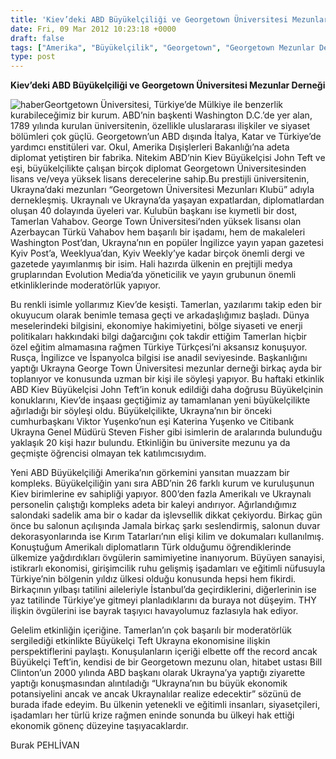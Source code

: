```yaml
---
title: 'Kiev’deki ABD Büyükelçiliği ve Georgetown Üniversitesi Mezunlar Derneği'
date: Fri, 09 Mar 2012 10:23:18 +0000
draft: false
tags: ["Amerika", "Büyükelçilik", "Georgetown", "Georgetown Mezunlar Derneği", "Kiev", "Kyiv Post", "Ukrayna Dış İlişkileri", "Uluslarası İlişkiler", "Yaşam"]
type: post
---
```













**Kiev’deki ABD Büyükelçiliği ve Georgetown Üniversitesi Mezunlar Derneği**

![haber](http://arsiv.tuid.org.ua/images/haber/geo.jpg)Geortgetown Üniversitesi, Türkiye’de Mülkiye ile benzerlik kurabileceğimiz bir kurum. ABD’nin başkenti Washington D.C.’de yer alan, 1789 yılında kurulan üniversitenin, özellikle uluslararası ilişkiler ve siyaset bölümleri çok güçlü. Georgetown’un ABD dışında İtalya, Katar ve Türkiye’de yardımcı enstitüleri var. Okul, Amerika Dışişlerleri Bakanlığı’na adeta diplomat yetiştiren bir fabrika. Nitekim ABD’nin Kiev Büyükelçisi John Teft ve eşi, büyükelçilikte çalışan birçok diplomat Georgetown Üniversitesinden lisans ve/veya yüksek lisans derecelerine sahip.Bu prestijli üniversitenin, Ukrayna’daki mezunları “Georgetown Üniversitesi Mezunları Klubü” adıyla dernekleşmiş. Ukraynalı ve Ukrayna’da yaşayan expatlardan, diplomatlardan oluşan 40 dolayında üyeleri var. Kulubün başkanı ise kıymetli bir dost, Tamerlan Vahabov. George Town Üniversitesi’nden yüksek lisansı olan Azerbaycan Türkü Vahabov hem başarılı bir işadamı, hem de makaleleri Washington Post’dan, Ukrayna’nın en popüler İngilizce yayın yapan gazetesi Kyiv Post’a, Weeklyua’dan, Kyiv Weekly’ye kadar birçok önemli dergi ve gazetede yayımlanmış bir isim. Hali hazırda ülkenin en prejtijli medya gruplarından Evolution Media’da yöneticilik ve yayın grubunun önemli etkinliklerinde moderatörlük yapıyor.

Bu renkli isimle yollarımız Kiev’de kesişti. Tamerlan, yazılarımı takip eden bir okuyucum olarak benimle temasa geçti ve arkadaşlığımız başladı. Dünya meselerindeki bilgisini, ekonomiye hakimiyetini, bölge siyaseti ve enerji politikaları hakkındaki bilgi dağarcığını çok takdir ettiğim Tamerlan hiçbir özel eğitim almamasına rağmen Türkiye Türkçesi’ni aksansız konuşuyor. Rusça, İngilizce ve İspanyolca bilgisi ise anadil seviyesinde. Başkanlığını yaptığı Ukrayna George Town Üniversitesi mezunlar derneği birkaç ayda bir toplanıyor ve konusunda uzman bir kişi ile söyleşi yapıyor. Bu haftaki etkinlik ABD Kiev Büyükelçisi John Teft’in konuk edildiği daha doğrusu Büyükelçinin konuklarını, Kiev’de inşaası geçtiğimiz ay tamamlanan yeni büyükelçilikte ağırladığı bir söyleşi oldu. Büyükelçilikte, Ukrayna’nın bir önceki cumhurbaşkanı Viktor Yuşenko’nun eşi Katerina Yuşenko ve Citibank Ukrayna Genel Müdürü Steven Fisher gibi isimlerin de aralarında bulunduğu yaklaşık 20 kişi hazır bulundu. Etkinliğin bu üniversite mezunu ya da geçmişte öğrencisi olmayan tek katılımcısıydım.

Yeni ABD Büyükelçiliği Amerika’nın görkemini yansıtan muazzam bir kompleks. Büyükelçiliğin yanı sıra ABD’nin 26 farklı kurum ve kuruluşunun Kiev birimlerine ev sahipliği yapıyor. 800’den fazla Amerikalı ve Ukraynalı personelin çalıştığı kompleks adeta bir kaleyi andırıyor. Ağırlandığımız salondaki sadelik ama bir o kadar da işlevsellik dikkat çekiyordu. Birkaç gün önce bu salonun açılışında Jamala birkaç şarkı seslendirmiş, salonun duvar dekorasyonlarında ise Kırım Tatarları’nın elişi kilim ve dokumaları kullanılmış. Konuştuğum Amerikalı diplomatların Türk olduğumu öğrendiklerinde ülkemize yağdırdıkları övgülerin samimiyetine inanıyorum. Büyüyen sanayisi, istikrarlı ekonomisi, girişimcilik ruhu gelişmiş işadamları ve eğitimli nüfusuyla Türkiye’nin bölgenin yıldız ülkesi olduğu konusunda hepsi hem fikirdi. Birkaçının yılbaşı tatilini aileleriyle İstanbul’da geçirdiklerini, diğerlerinin ise yaz tatilinde Türkiye’ye gitmeyi planladıklarını da buraya not düşeyim. THY ilişkin övgülerini ise bayrak taşıyıcı havayolumuz fazlasıyla hak ediyor.

Gelelim etkinliğin içeriğine. Tamerlan’ın çok başarılı bir moderatörlük sergilediği etkinlikte Büyükelçi Teft Ukrayna ekonomisine ilişkin perspektiflerini paylaştı. Konuşulanların içeriği elbette off the record ancak Büyükelçi Teft’in, kendisi de bir Georgetown mezunu olan, hitabet ustası Bill Clinton’un 2000 yılında ABD başkanı olarak Ukrayna’ya yaptığı ziyarette yaptığı konuşmasından alıntıladığı “Ukrayna’nın bu büyük ekonomik potansiyelini ancak ve ancak Ukraynalılar realize edecektir” sözünü de burada ifade edeyim. Bu ülkenin yetenekli ve eğitimli insanları, siyasetçileri, işadamları her türlü krize rağmen eninde sonunda bu ülkeyi hak ettiği ekonomik gönenç düzeyine taşıyacaklardır.

Burak PEHLİVAN